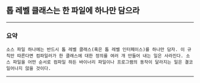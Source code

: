 ## 톱 레벨 클래스는 한 파일에 하나만 담으라

---

### 요약

`소스 파일 하나에는 반드시 톱 레벨 클래스(혹은 톱 레벨 인터페이스)를 하나만
담자. 이 규칙만 따른다면 컴파일러가 한 클래스에 대한 정의를 여러 개 만들어
내는 일은 사라진다. 소스 파일을 어떤 순서로 컴파일 하든 바이너리 파일이나
프로그램의 동작이 달라지는 일은 결코 일어나지 않을 것이다.`

---
